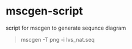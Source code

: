 mscgen-script
=============

script for mscgen to generate sequnce diagram
>mscgen -T png -i lvs_nat.seq